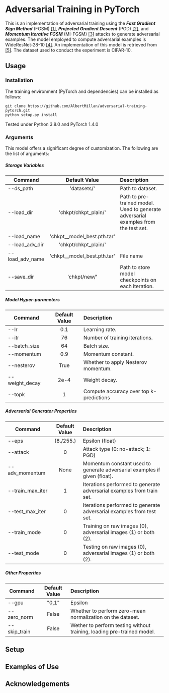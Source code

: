 # Adversarial Training in PyTorch
This is an implementation of adversarial training using the 
***Fast Gradient Sign Method*** (FGSM) [[1]](https://arxiv.org/abs/1412.6572),
***Projected Gradient Descent*** (PGD) [[2]](https://arxiv.org/abs/1706.06083), and 
***Momentum Iterative FGSM*** (MI-FGSM) [[3]](https://arxiv.org/abs/1710.06081)
attacks to generate adversarial examples. The model employed to compute
adversarial examples is WideResNet-28-10 [[4]](https://arxiv.org/abs/1605.07146).
An implementation of this model is retrieved from [[5]](https://github.com/xternalz/WideResNet-pytorch).
The dataset used to conduct the experiment is CIFAR-10.

## Usage
### Installation
The training environment (PyTorch and dependencies) can be installed as follows:
```
git clone https://github.com/AlbertMillan/adversarial-training-pytorch.git
python setup.py install
```

Tested under Python 3.8.0 and PyTorch 1.4.0

### Arguments
This model offers a significant degree of customization. The following are the list of arguments:
##### Storage Variables

| Command          | Default Value               | Description   |
| ---------------- |:---------------------------:|:------------- |
| --ds_path        | 'datasets/'                 | Path to dataset.
| --load_dir       | 'chkpt/chkpt_plain/'        | Path to pre-trained model. Used to generate adversarial examples from the test set.
| --load_name      | 'chkpt__model_best.pth.tar' | 
| --load_adv_dir   | 'chkpt/chkpt_plain/'        |
| --load_adv_name  | 'chkpt__model_best.pth.tar' | File name
| --save_dir       | 'chkpt/new/'                | Path to store model checkpoints on each iteration.

##### Model Hyper-parameters

| Command        | Default Value | Description                             |
|----------------|:-------------:|:--------------------------------------- |
| --lr           | 0.1           | Learning rate.
| --itr          | 76            | Number of training iterations.
| --batch_size   | 64            | Batch size.
| --momentum     | 0.9           | Momentum constant.
| --nesterov     | True          | Whether to apply Nesterov momentum.
| --weight_decay | 2e-4          | Weight decay.
| --topk         | 1             | Compute accuracy over top k-predictions

##### Adversarial Generator Properties
| Command          | Default Value  | Description   |
| ---------------- |:--------------:|:------------- |
| --eps            | (8./255.)      | Epsilon (float)
| --attack         | 0              | Attack type (0: no-attack; 1: PGD)
| --adv_momentum   | None           | Momentum constant used to generate adversarial examples if given (float).
| --train_max_iter | 1              | Iterations performed to generate adversarial examples from train set.
| --test_max_iter  | 0              | Iterations performed to generate adversarial examples from test set.
| --train_mode     | 0              | Training on raw images (0), adversarial images (1) or both (2).
| --test_mode      | 0              | Testing on raw images (0), adversarial images (1) or both (2).

##### Other Properties
| Command          | Default Value  | Description   |
| ---------------- |:--------------:|:------------- |
| --gpu            | "0,1"          | Epsilon
| --zero_norm      | False          | Whether to perform zero-mean normalization on the dataset.
| --skip_train     | False          | Wether to perform testing without training, loading pre-trained model.





## Setup

## Examples of Use

## Acknowledgements
